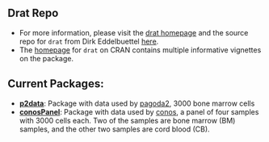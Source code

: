 ## Drat Repo

* For more information, please visit the [drat homepage](https://dirk.eddelbuettel.com/code/drat.html) and the source repo for `drat` from Dirk Eddelbuettel [here](https://github.com/eddelbuettel/drat).
* The [homepage](https://cran.r-project.org/web/packages/drat/index.html) for `drat` on CRAN contains multiple informative vignettes on the package. 

## Current Packages:

* [**p2data**](https://github.com/kharchenkolab/p2data): Package with data used by [pagoda2](https://github.com/kharchenkolab/pagoda2), 3000 bone marrow cells
* [**conosPanel**](https://github.com/kharchenkolab/conosPanel): Package with data used by [conos](https://github.com/kharchenkolab/conos), a panel of four samples with 3000 cells each. Two of the samples are bone marrow (BM) samples, and the other two samples are cord blood (CB).
